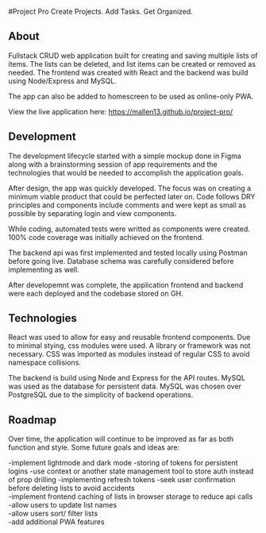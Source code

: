 #Project Pro
Create Projects. Add Tasks. Get Organized.  

## About
   Fullstack CRUD web application built for creating and saving multiple lists of items. The lists can be deleted, and list items can be created or removed as needed. The frontend was created with React and the backend was build using Node/Express and MySQL.

   The app can also be added to homescreen to be used as online-only PWA.

   View the live application here: https://mallen13.github.io/project-pro/

## Development
   The development lifecycle started with a simple mockup done in Figma along with a brainstorming session of app requirements and the technologies that would be needed to accomplish the application goals. 

   After design, the app was quickly developed. The focus was on creating a minimum viable product that could be perfected later on. Code follows DRY principles and components include comments and were kept as small as possible by separating login and view components.

   While coding, automated tests were writted as components were created. 100% code coverage was initially achieved on the frontend. 

   The backend api was first implemented and tested locally using Postman before going live. Database schema was carefully considered before implementing as well. 

   After developemnt was complete, the application frontend and backend were each deployed and the codebase stored on GH.

## Technologies
   React was used to allow for easy and reusable frontend components. Due to minimal stying, css modules were used. A library or framework was not necessary. CSS was imported as modules instead of regular CSS to avoid namespace collisions. 

   The backend is build using Node and Express for the API routes. MySQL was used as the database for persistent data. MySQL was chosen over PostgreSQL due to the simplicity of backend operations.

## Roadmap
   Over time, the application will continue to be improved as far as both function and style. Some future goals and ideas are:
   
   -implement lightmode and dark mode
   -storing of tokens for persistent logins
   -use context or another state management tool to store auth instead of prop drilling
   -implementing refresh tokens
   -seek user confirmation before deleting lists to avoid accidents  
   -implement frontend caching of lists in browser storage to reduce api calls  
   -allow users to update list names  
   -allow users sort/ filter lists  
   -add additional PWA features
